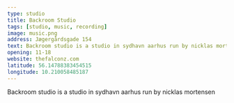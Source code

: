 ```yaml
---
type: studio
title: Backroom Studio
tags: [studio, music, recording]
image: music.png
address: Jægergårdsgade 154
text: Backroom studio is a studio in sydhavn aarhus run by nicklas mortensen
opening: 11-18
website: thefalconz.com
latitude: 56.14788383454515
longitude: 10.210058485187
---
```


Backroom studio is a studio in sydhavn aarhus run by nicklas mortensen
